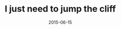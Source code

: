 ---
layout: base.njk
title : 'I just need to jump the cliff' 
view_title : 'I just need to jump the cliff' 
year : '2015' 
date : '2015-06-15' 
img_file : '/drawing/ijustneedtojumpthecliff.png' 
html_file : 'ijustneedtojumpthecliff' 
next_html : 'theawakeningofthesoul.html' 
year_order : '39' 
permalink : "title/{{html_file}}.html"
---